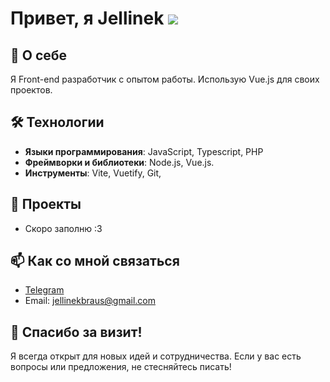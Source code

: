 # Привет, я Jellinek ![](https://user-images.githubusercontent.com/18350557/176309783-0785949b-9127-417c-8b55-ab5a4333674e.gif)

## 🚀 О себе
Я Front-end разработчик с опытом работы. Использую Vue.js для своих проектов.


## 🛠️ Технологии
- **Языки программирования**: JavaScript, Typescript, PHP
- **Фреймворки и библиотеки**: Node.js, Vue.js.
- **Инструменты**: Vite, Vuetify, Git, 

## 🌟 Проекты
- Скоро заполню :3

## 📫 Как со мной связаться
- [Telegram](https://t.me/leGrandJVW)
- Email: [jellinekbraus@gmail.com](mailto:jellinekbraus@gmail.com)

## 🎉 Спасибо за визит!
Я всегда открыт для новых идей и сотрудничества. Если у вас есть вопросы или предложения, не стесняйтесь писать!
